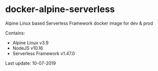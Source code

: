 # docker-alpine-serverless
Alpine Linux based Serverless Framework docker image for dev & prod

Contains:

* Alpine Linux v3.9
* NodeJS v10.16
* Serverless Framework v1.47.0

Last update: 10-07-2019
